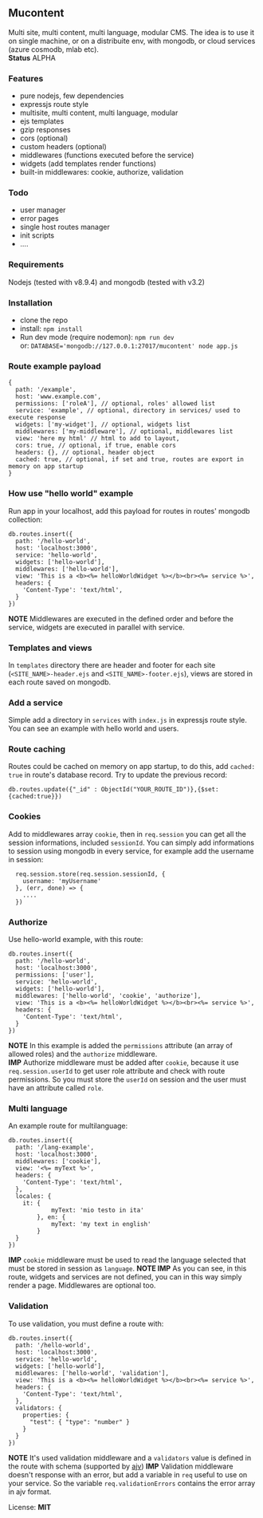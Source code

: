 ## Mucontent
Multi site, multi content, multi language, modular CMS. The idea is to use it on single machine, or on a distribuite env, with mongodb, or cloud services (azure cosmodb, mlab etc).    
**Status** ALPHA

### Features
- pure nodejs, few dependencies
- expressjs route style
- multisite, multi content, multi language, modular
- ejs templates
- gzip responses
- cors (optional)
- custom headers (optional)
- middlewares (functions executed before the service)
- widgets (add templates render functions)
- built-in middlewares: cookie, authorize, validation

### Todo
- user manager
- error pages
- single host routes manager
- init scripts
- ....

### Requirements
Nodejs (tested with v8.9.4) and mongodb (tested with v3.2)

### Installation
- clone the repo
- install: `npm install`
- Run dev mode (require nodemon): `npm run dev`     
or: `DATABASE='mongodb://127.0.0.1:27017/mucontent' node app.js`

### Route example payload
```
{ 
  path: '/example',
  host: 'www.example.com',
  permissions: ['roleA'], // optional, roles' allowed list
  service: 'example', // optional, directory in services/ used to execute response
  widgets: ['my-widget'], // optional, widgets list
  middlewares: ['my-middleware'], // optional, middlewares list
  view: 'here my html' // html to add to layout,
  cors: true, // optional, if true, enable cors
  headers: {}, // optional, header object
  cached: true, // optional, if set and true, routes are export in memory on app startup
}
```

### How use "hello world" example
Run app in your localhost, add this payload for routes in routes' mongodb collection:
```
db.routes.insert({ 
  path: '/hello-world',
  host: 'localhost:3000',
  service: 'hello-world',
  widgets: ['hello-world'],
  middlewares: ['hello-world'],
  view: 'This is a <b><%= helloWorldWidget %></b><br><%= service %>',
  headers: {
    'Content-Type': 'text/html',
  }
})
```
**NOTE** Middlewares are executed in the defined order and before the service, widgets are executed in parallel with service.

### Templates and views
In `templates` directory there are header and footer for each site (`<SITE_NAME>-header.ejs` and `<SITE_NAME>-footer.ejs`), views are stored in each route saved on mongodb.

### Add a service
Simple add a directory in `services` with `index.js` in expressjs route style. You can see an example with hello world and users.

### Route caching
Routes could be cached on memory on app startup, to do this, add `cached: true` in route's database record. Try to update the previous record:
```
db.routes.update({"_id" : ObjectId("YOUR_ROUTE_ID")},{$set: {cached:true}})
```

### Cookies
Add to middlewares array `cookie`, then in `req.session` you can get all the session informations, included `sessionId`. You can simply add informations to session using mongodb in every service, for example add the username in session:
```
  req.session.store(req.session.sessionId, {
    username: 'myUsername'
  }, (err, done) => {
    ....
  })
```

### Authorize
Use hello-world example, with this route:
```
db.routes.insert({ 
  path: '/hello-world',
  host: 'localhost:3000',
  permissions: ['user'],
  service: 'hello-world',
  widgets: ['hello-world'],
  middlewares: ['hello-world', 'cookie', 'authorize'],
  view: 'This is a <b><%= helloWorldWidget %></b><br><%= service %>',
  headers: {
    'Content-Type': 'text/html',
  }
})
```
**NOTE** In this example is added the `permissions` attribute (an array of allowed roles) and the `authorize` middleware.     
**IMP** Authorize middleware must be added after `cookie`, because it use `req.session.userId` to get user role attribute and check with route permissions. So you must store the `userId` on session and the user must have an attribute called `role`.

### Multi language
An example route for multilanguage:
```
db.routes.insert({ 
  path: '/lang-example',
  host: 'localhost:3000',
  middlewares: ['cookie'],
  view: '<%= myText %>',
  headers: {
    'Content-Type': 'text/html',
  },
  locales: {
    it: {
			myText: 'mio testo in ita'
		}, en: {
			myText: 'my text in english'
		}
  }
})
```
**IMP** `cookie` middleware must be used to read the language selected that must be stored in session as `language`.
**NOTE IMP** As you can see, in this route, widgets and services are not defined, you can in this way simply render a page. Middlewares are optional too.

### Validation
To use validation, you must define a route with:
```
db.routes.insert({ 
  path: '/hello-world',
  host: 'localhost:3000',
  service: 'hello-world',
  widgets: ['hello-world'],
  middlewares: ['hello-world', 'validation'],
  view: 'This is a <b><%= helloWorldWidget %></b><br><%= service %>',
  headers: {
    'Content-Type': 'text/html',
  },
  validators: {
    properties: {
      "test": { "type": "number" }
    }
  }
})
```
**NOTE** It's used validation middleware and a `validators` value is defined in the route with schema (supported by [ajv](https://github.com/epoberezkin/ajv/))
**IMP** Validation middleware doesn't response with an error, but add a variable in `req` useful to use on your service. So the variable `req.validationErrors` contains the error array in ajv format.

License: **MIT**
